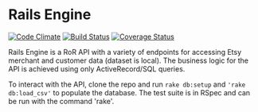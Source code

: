 # Rails Engine
[![Code Climate](https://codeclimate.com/github/weilandia/rails_engine/badges/gpa.svg)](https://codeclimate.com/github/weilandia/rails_engine) [![Build Status](https://travis-ci.org/weilandia/rails_engine.svg?branch=master)](https://travis-ci.org/weilandia/rails_engine) [![Coverage Status](https://coveralls.io/repos/github/weilandia/rails_engine/badge.svg?branch=add_multi_search_tests)](https://coveralls.io/github/weilandia/rails_engine?branch=add_multi_search_tests)

Rails Engine is a RoR API with a variety of endpoints for accessing Etsy merchant and customer data (dataset is local).  The business logic for the API is achieved using only ActiveRecord/SQL queries.

To interact with the API, clone the repo and run ```rake db:setup``` and ```'rake db:load_csv'``` to populate the database.  The test suite is in RSpec and can be run with the command 'rake'.
